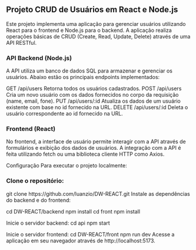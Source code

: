 <h2>Projeto CRUD de Usuários em React e Node.js</h2>

Este projeto implementa uma aplicação para gerenciar usuários utilizando React para o frontend e Node.js para o backend. A aplicação realiza operações básicas de CRUD (Create, Read, Update, Delete) através de uma API RESTful.

<h3>API Backend (Node.js)</h3>
A API utiliza um banco de dados SQL para armazenar e gerenciar os usuários. Abaixo estão os principais endpoints implementados:

GET /api/users
Retorna todos os usuários cadastrados.
POST /api/users
Cria um novo usuário com os dados fornecidos no corpo da requisição (name, email, fone).
PUT /api/users/:id
Atualiza os dados de um usuário existente com base no id fornecido na URL.
DELETE /api/users/:id
Deleta o usuário correspondente ao id fornecido na URL.

<h3>Frontend (React)</h3>
No frontend, a interface de usuário permite interagir com a API através de formulários e exibição dos dados de usuários. A integração com a API é feita utilizando fetch ou uma biblioteca cliente HTTP como Axios.

Configuração
Para executar o projeto localmente:

<h3>Clone o repositório:</h3>
git clone https://github.com/luanzio/DW-REACT.git
Instale as dependências do backend e do frontend:


cd DW-REACT/backend
npm install
cd front
npm install

Inicie o servidor backend:
cd api
npm start

Inicie o servidor frontend:
cd DW-REACT/front
npm run dev
Acesse a aplicação em seu navegador através de http://localhost:5173.
